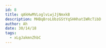 ```yaml
---
id: 8
title: qAkHwMVLoglvLwjJjNmxkB
description: MHBqBroLUbzGStYqSHHhatIWRcTibD
author: Ah
date: 30/14/18
tags:
  - xLgJakmnZhbC
---
```


